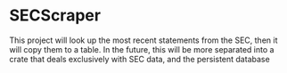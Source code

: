 # SECScraper

This project will look up the most recent statements from the SEC, then it will copy them to a table.
In the future, this will be more separated into a crate that deals exclusively with SEC data, and
the persistent database

